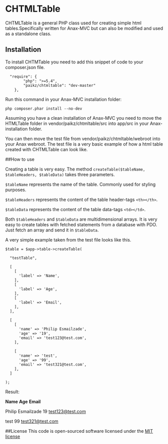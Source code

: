 # CHTMLTable
CHTMLTable is a general PHP class used for creating simple html tables.Specifically written for Anax-MVC but can also be modified and used as a standalone class.
## Installation
To install CHTMTable you need to add this snippet of code to your composer.json file.
```
  "require": {
        "php": ">=5.4",
        "paikz/chtmltable": "dev-master"
    },
```

Run this command in your Anax-MVC installation folder:
```
php composer.phar install --no-dev
```

Assuming you have a clean installation of Anax-MVC you need to move the HTMLTable folder in vendor/paikz/chtmltable/src into app/src in your Anax-installation folder.

You can then move the test file from vendor/paikz/chtmltable/webroot into your Anax webroot. The test file is a very basic example of how a html table created with CHTMLTable can look like.

##How to use

Creating a table is very easy. The method `createTable($tableName, $tableHeaders, $tableData)` takes three parameters.

`$tableName` represents the name of the table. Commonly used for styling purposes.

`$tableHeaders` represents the content of the table header-tags `<th></th>`. 

`$tableData` represents the content of the table data-tags `<td></td>`.

Both `$tableHeaders` and `$tableData` are multidimensional arrays. It is very easy to create tables with fetched statements from a database with PDO. Just fetch an array and send it in `$tableData`.

A very simple example taken from the test file looks like this.
```
$table = $app->table->createTable(

  "testTable",

  [
    [
      'label' => 'Name',
    ],
    [
      'label' => 'Age',
    ],
    [
      'label' => 'Email',
    ],
  ],

  [
    [
      'name' => 'Philip Esmailzade',
      'age' => '19',
      'email' => 'test123@test.com',
    ],

    [
      'name' => 'test',
      'age' => '99',
      'email' => 'test321@test.com',
    ],
  ]

);
```

Result:

**Name**	        **Age**	  **Email**

Philip Esmailzade	  19      test123@test.com

test	              99	    test321@test.com


##License
This code is open-sourced software licensed under the [MIT license](https://opensource.org/licenses/MIT)




